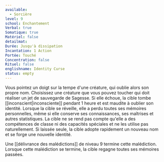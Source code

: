 ```yaml
---
available:
  - Sorcière
level: 9
school: Enchantement
Verbal: true
Somatique: true
Matériel: false
detailmat:
Durée: Jusqu'à dissipation
Incantation: 1 Action
Portée: Touché
Concentration: false
Rituel: false
englishname: Identity Curse
status: empty
---
```

Vous pointez un doigt sur la tempe d'une créature, qui oublie alors son propre nom. Choisissez une créature que vous pouvez toucher qui doit réaliser un jet de sauvegarde de Sagesse. Si elle échoue, la cible tombe [[inconscient|inconsciente]] pendant 1 heure et est maudite à oublier son identité. Lorsque la cible se réveille, elle a perdu toutes ses mémoires personnelles, même si elle conserve ses connaissances, ses maîtrises et autres statistiques. La cible ne se rend pas compte qu'elle a des compétences de classe ni des capacités spéciales et ne les utilise pas naturellement. Si laissée seule, la cible adopte rapidement un nouveau nom et se forge une nouvelle identité.

Une [[délivrance des malédictions]] de niveau 9 termine cette malédiction. Lorsque cette malédiction se termine, la cible regagne toutes ses mémoires passées.
